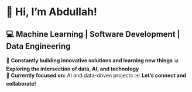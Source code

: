 # 👋 Hi, I’m Abdullah!

## 💻 Machine Learning | Software Development | Data Engineering

🚀 **Constantly building innovative solutions and learning new things** 
📊 **Exploring the intersection of data, AI, and technology**  
🌱 **Currently focused on:** AI and data-driven projects 
✉️ **Let’s connect and collaborate!**

